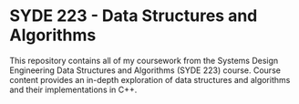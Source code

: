 # SYDE 223 - Data Structures and Algorithms
This repository contains all of my coursework from the Systems Design Engineering Data Structures and Algorithms (SYDE 223) course. Course content provides an in-depth exploration of data structures and algorithms and their implementations in C++.
